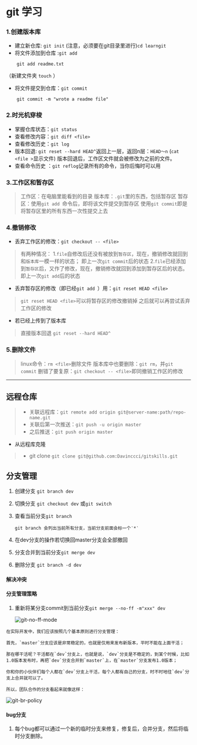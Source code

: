 __git 学习__
=========

### 1.创建版本库
* 建立新仓库: `git init`
(注意，必须要在git目录里进行)`cd learngit`
* 将文件添加到仓库 :`git add`
```
	git add readme.txt
```

（新建文件夹 `touch` ）

- 将文件提交到仓库：`git commit`

```
	git commit -m "wrote a readme file"
```
### 2.时光机穿梭
* 掌握仓库状态：`git status`
* 查看修改内容：`git diff <file>`
* 查看修改历史：`git log`
* 版本回退: `git reset --hard HEAD^`返回上一层，返回n层：`HEAD～n`
(`cat <file >`显示文件)
版本回退后，工作区文件就会被修改为之前的文件。
* 查看命令历史 ：`git reflog`记录所有的命令，当你后悔时可以用
### 3.工作区和暂存区
>工作区：在电脑里能看到的目录
>版本库：`.git`里的东西，包括暂存区
>暂存区：使用`git add `命令后，即将该文件提交到暂存区
>使用`git commit`即是将暂存区里的所有东西一次性提交上去

### 4.撤销修改
* 丢弃工作区的修改：`git checkout -- <file>`
>有两种情况：
>1.`file`自修改后还没有被放到`暂存区`，现在，撤销修改就回到和`版本库`一模一样的状态；
> 		即上一次`git commit`后的状态
>2.`file`已经添加到`暂存区`后，又作了修改，现在，撤销修改就回到添加到暂存区后的状态。
>		即上一次`git add`后的状态

* 丢弃暂存区的修改（即已经`git add `）用：`git reset HEAD <file>`
>`git reset HEAD <file>`可以将暂存区的修改撤销掉
>之后就可以再尝试丢弃工作区的修改

* 若已经上传到了版本库
>直接版本回退 `git reset --hard HEAD^`

### 5.删除文件
>linux命令：`rm <file>`删除文件
>版本库中也要删除：`git rm`，并`git commit`
>删错了要复原：`git checkout -- <file>`即同撤销工作区的修改
************************************************

远程仓库
----------------
>* 关联远程库：`git remote add origin git@server-name:path/repo-name.git`
>* 关联后第一次推送：`git push -u origin master`
>* 之后推送：`git push origin master`

* 从远程库克隆
>* git clone `git clone git@github.com:Davinccci/gitskills.git`

分支管理
-------
1. 创建分支 `git branch dev`

2. 切换分支 `git checkout dev`   或`git switch`

3. 查看当前分支`git branch`

   ```  
   git branch 会列出当前所有分支，当前分支前面会标一个‵*‵
   ```

4. 在dev分支的操作若切换回master分支会全部撤回

5. 分支合并到当前分支`git merge dev`

6. 删除分支 `git branch -d dev` 

####    解决冲突

#### 分支管理策略

1. 重新将某分支commit到当前分支`git merge --no-ff -m"xxx" dev`

   ![git-no-ff-mode](/home/li/git/learngit/git%E5%AD%A6%E4%B9%A0%20.assets/0)

```策略：
在实际开发中，我们应该按照几个基本原则进行分支管理：

首先，`master`分支应该是非常稳定的，也就是仅用来发布新版本，平时不能在上面干活；

那在哪干活呢？干活都在`dev`分支上，也就是说，`dev`分支是不稳定的，到某个时候，比如1.0版本发布时，再把`dev`分支合并到`master`上，在`master`分支发布1.0版本；

你和你的小伙伴们每个人都在`dev`分支上干活，每个人都有自己的分支，时不时地往`dev`分支上合并就可以了。

所以，团队合作的分支看起来就像这样：
```

![git-br-policy](/home/li/git/learngit/git%E5%AD%A6%E4%B9%A0%20.assets/0)

#### bug分支

1. 每个bug都可以通过一个新的临时分支来修复，修复后，合并分支，然后将临时分支删除。